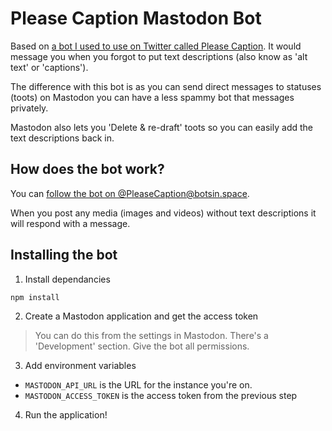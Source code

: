 # Please Caption Mastodon Bot

Based on [a bot I used to use on Twitter called Please Caption](https://twitter.com/pleasecaption). It would message you when you forgot to put text descriptions (also know as 'alt text' or 'captions').

The difference with this bot is as you can send direct messages to statuses (toots) on Mastodon you can have a less spammy bot that messages privately.

Mastodon also lets you 'Delete & re-draft' toots so you can easily add the text descriptions back in.

## How does the bot work?

You can <a rel="me" href="https://botsin.space/@PleaseCaption">follow the bot on @PleaseCaption@botsin.space</a>.

When you post any media (images and videos) without text descriptions it will respond with a message.

## Installing the bot

1. Install dependancies

```bash
npm install
```

2. Create a Mastodon application and get the access token
> You can do this from the settings in Mastodon. There's a 'Development' section. Give the bot all permissions.


3. Add environment variables

+ `MASTODON_API_URL` is the URL for the instance you're on.
+ `MASTODON_ACCESS_TOKEN` is the access token from the previous step

4. Run the application!